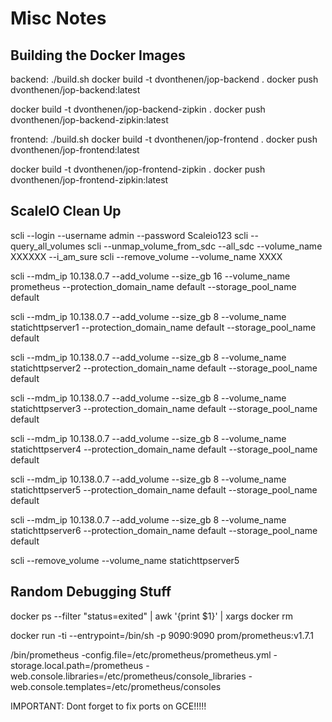 # Misc Notes

## Building the Docker Images
backend:
./build.sh
docker build -t dvonthenen/jop-backend .
docker push dvonthenen/jop-backend:latest

docker build -t dvonthenen/jop-backend-zipkin .
docker push dvonthenen/jop-backend-zipkin:latest

frontend:
./build.sh
docker build -t dvonthenen/jop-frontend .
docker push dvonthenen/jop-frontend:latest

docker build -t dvonthenen/jop-frontend-zipkin .
docker push dvonthenen/jop-frontend-zipkin:latest


## ScaleIO Clean Up
scli --login --username admin --password Scaleio123
scli --query_all_volumes
scli --unmap_volume_from_sdc --all_sdc --volume_name XXXXXX --i_am_sure
scli --remove_volume --volume_name XXXX

scli --mdm_ip 10.138.0.7 --add_volume --size_gb 16 --volume_name prometheus --protection_domain_name default --storage_pool_name default

scli --mdm_ip 10.138.0.7 --add_volume --size_gb 8 --volume_name statichttpserver1 --protection_domain_name default --storage_pool_name default

scli --mdm_ip 10.138.0.7 --add_volume --size_gb 8 --volume_name statichttpserver2 --protection_domain_name default --storage_pool_name default

scli --mdm_ip 10.138.0.7 --add_volume --size_gb 8 --volume_name statichttpserver3 --protection_domain_name default --storage_pool_name default

scli --mdm_ip 10.138.0.7 --add_volume --size_gb 8 --volume_name statichttpserver4 --protection_domain_name default --storage_pool_name default

scli --mdm_ip 10.138.0.7 --add_volume --size_gb 8 --volume_name statichttpserver5 --protection_domain_name default --storage_pool_name default

scli --mdm_ip 10.138.0.7 --add_volume --size_gb 8 --volume_name statichttpserver6 --protection_domain_name default --storage_pool_name default

scli --remove_volume --volume_name statichttpserver5


## Random Debugging Stuff
docker ps --filter "status=exited" | awk '{print $1}' | xargs docker rm

docker run -ti --entrypoint=/bin/sh -p 9090:9090 prom/prometheus:v1.7.1

/bin/prometheus -config.file=/etc/prometheus/prometheus.yml -storage.local.path=/prometheus -web.console.libraries=/etc/prometheus/console_libraries -web.console.templates=/etc/prometheus/consoles

IMPORTANT: Dont forget to fix ports on GCE!!!!!
